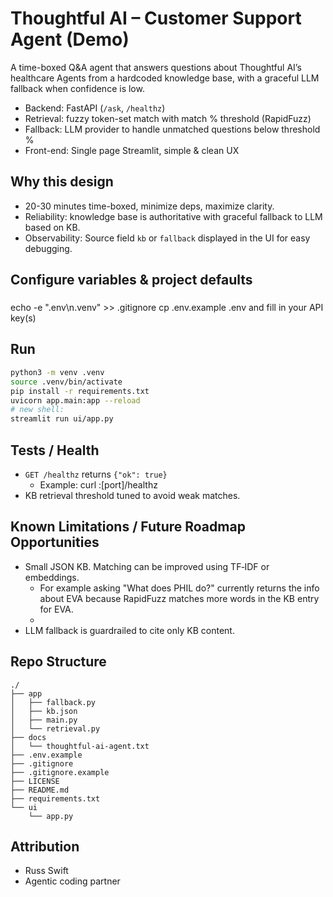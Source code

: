 # Thoughtful AI – Customer Support Agent (Demo)

A time-boxed Q&A agent that answers questions about Thoughtful AI’s healthcare Agents
from a hardcoded knowledge base, with a graceful LLM fallback when confidence is low.

- Backend: FastAPI (`/ask`, `/healthz`)
- Retrieval: fuzzy token-set match with match % threshold (RapidFuzz)
- Fallback: LLM provider to handle unmatched questions below threshold %
- Front-end: Single page Streamlit, simple & clean UX

## Why this design
- 20-30 minutes time-boxed, minimize deps, maximize clarity.
- Reliability: knowledge base is authoritative with graceful fallback to LLM based on KB.
- Observability: Source field `kb` or `fallback` displayed in the UI for easy debugging.

## Configure variables & project defaults
### 
echo -e ".env\n.venv" >> .gitignore
cp .env.example .env and fill in your API key(s)

## Run

```bash
python3 -m venv .venv
source .venv/bin/activate
pip install -r requirements.txt
uvicorn app.main:app --reload
# new shell:
streamlit run ui/app.py
````

## Tests / Health

* `GET /healthz` returns `{"ok": true}`
  * Example: curl <url>:[port]/healthz
* KB retrieval threshold tuned to avoid weak matches.

## Known Limitations / Future Roadmap Opportunities

* Small JSON KB. Matching can be improved using TF‑IDF or embeddings.
  * For example asking "What does PHIL do?" currently returns the info about EVA because RapidFuzz matches more words in the KB entry for EVA.
  * 
* LLM fallback is guardrailed to cite only KB content.

## Repo Structure
```
./
├── app
│   ├── fallback.py
│   ├── kb.json
│   ├── main.py
│   └── retrieval.py
├── docs
│   └── thoughtful-ai-agent.txt
├── .env.example
├── .gitignore
├── .gitignore.example
├── LICENSE
├── README.md
├── requirements.txt
└── ui
    └── app.py
```

## Attribution

* Russ Swift
* Agentic coding partner

